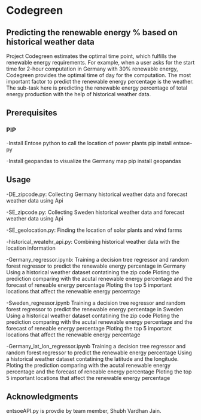 # Codegreen
## Predicting the renewable energy % based on historical weather data

Project Codegreen estimates the optimal time point, which fulfills the renewable energy requirements. 
For example, when a user asks for the start time for 2-hour computation in Germany with 30% renewable energy, Codegreen provides the optimal time of day for the computation. 
The most important factor to predict the renewable energy percentage is the weather.
The sub-task here is predicting the renewable energy percentage of total energy production with the help of historical weather data.


## Prerequisites
### PIP
-Install Entose python to call the location of power plants
pip install entsoe-py

-Install geopandas to visualize the Germany map
pip install geopandas



## Usage

-DE_zipcode.py: Collecting Germany historical weather data and forecast weather data using Api

-SE_zipcode.py: Collecting Sweden historical weather data and forecast weather data using Api

-SE_geolocation.py: Finding the location of solar plants and wind farms

-historical_weatehr_api.py: Combining historical weather data with the location information

-Germany_regressor.ipynb: 
Training a decision tree regressor and random forest regressor to predict the renewable energy percentage in Germany
Using a historical weather dataset contatining the zip code
Ploting the prediction comparing with the acutal renewable energy percentage and the forecast of reneable energy percentage
Ploting the top 5 important locations that affect the renewable energy percentage

-Sweden_regressor.ipynb
Training a decision tree regressor and random forest regressor to predict the renewable energy percentage in Sweden
Using a historical weather dataset contatining the zip code
Ploting the prediction comparing with the acutal renewable energy percentage and the forecast of reneable energy percentage
Ploting the top 5 important locations that affect the renewable energy percentage

-Germany_lat_lon_regressor.ipynb
Training a decision tree regressor and random forest regressor to predict the renewable energy percentage
Using a historical weather dataset contatining the latitude and the longitude.
Ploting the prediction comparing with the acutal renewable energy percentage and the forecast of reneable energy percentage
Ploting the top 5 important locations that affect the renewable energy percentage


## Acknowledgments

entsoeAPI.py is provdie by team member, Shubh Vardhan Jain.

